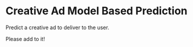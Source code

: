 # Creative Ad Model Based Prediction

Predict a creative ad to deliver to the user.

Please add to it!
